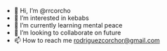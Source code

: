 - 👋 Hi, I’m @rrcorcho
- 👀 I’m interested in kebabs
- 🌱 I’m currently learning mental peace
- 💞️ I’m looking to collaborate on future
- 📫 How to reach me rodriguezcorchor@gmail.com

<!---
rrcorcho/rrcorcho is a ✨ special ✨ repository because its `README.md` (this file) appears on your GitHub profile.
You can click the Preview link to take a look at your changes.
--->
